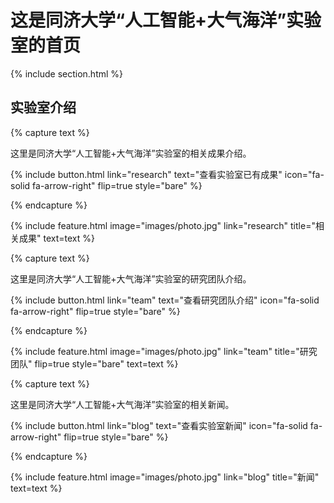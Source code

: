 ---
---

# 这是同济大学“人工智能+大气海洋”实验室的首页



{% include section.html %}

## 实验室介绍

{% capture text %}

这里是同济大学“人工智能+大气海洋”实验室的相关成果介绍。

{%
  include button.html
  link="research"
  text="查看实验室已有成果"
  icon="fa-solid fa-arrow-right"
  flip=true
  style="bare"
%}

{% endcapture %}

{%
  include feature.html
  image="images/photo.jpg"
  link="research"
  title="相关成果"
  text=text
%}

{% capture text %}

这里是同济大学“人工智能+大气海洋”实验室的研究团队介绍。

{%
  include button.html
  link="team"
  text="查看研究团队介绍"
  icon="fa-solid fa-arrow-right"
  flip=true
  style="bare"
%}

{% endcapture %}

{%
  include feature.html
  image="images/photo.jpg"
  link="team"
  title="研究团队"
  flip=true
  style="bare"
  text=text
%}

{% capture text %}

这里是同济大学“人工智能+大气海洋”实验室的相关新闻。

{%
  include button.html
  link="blog"
  text="查看实验室新闻"
  icon="fa-solid fa-arrow-right"
  flip=true
  style="bare"
%}


{% endcapture %}

{%
  include feature.html
  image="images/photo.jpg"
  link="blog"
  title="新闻"
  text=text
%}
